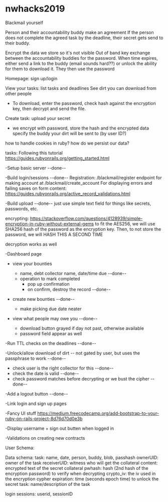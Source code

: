 # nwhacks2019

Blackmail yourself

Person and their accountability buddy make an agreement
If the person does not complete the agreed task by the deadline, their secret
gets send to their buddy.

Encrypt the data we store so it's not visible
Out of band key exchange between the accountability buddies for the password.
When time expires, either send a link to the buddy (email sounds hard??) or
unlock the ability for them to download it. They then use the password

Homepage: sign up/login

View your tasks:
list tasks and deadlines
See dirt you can download from other people
- To download, enter the password, check hash against the encryption key, then decrypt and send the file.

Create task:
upload your secret
- we encrypt with password, store the hash and the encrypted data
specify the buddy your dirt will be sent to (by user ID?)

how to handle cookies in ruby?
how do we persist our data?


tasks:
Following this tutorial
https://guides.rubyonrails.org/getting_started.html

-Setup basic server --done--

-Build login/sessions --done--
Registration: /blackmail/register
   endpoint for making account at /blackmail/create_account
For displaying errors and failing saves on form content:
https://guides.rubyonrails.org/active_record_validations.html

-Build upload --done--
  just use simple text field for things like secrets, passwords, etc.

  encrypting:
  https://stackoverflow.com/questions/4128939/simple-encryption-in-ruby-without-external-gems
  to fit the AES256, we will use SHA256 hash of the password as the encryption key.
  Then, to not store the password, we will HASH THIS A SECOND TIME

  decryption works as well

-Dashboard page
  - view your bounties
    - name, debt collector name, date/time due --done--
    - operation to mark completed
      - pop up confirmation
      - on confirm, destroy the record --done--

  - create new bounties --done--
    - make picking due date neater

  - view what people may owe you --done--
    - download button grayed if day not past, otherwise available
    - password field appear as well

-Run TTL checks on the deadlines --done--


-Unlock/allow download of dirt -- not gated by user, but uses the passphrase to work --done--
  - check user is the right collector for this --done--
  - check the date is valid --done--
  - check password matches before decrypting or we bust the cipher --done--

-Add a logout button --done--

-Link login and sign up pages

-Fancy UI stuff
https://medium.freecodecamp.org/add-bootstrap-to-your-ruby-on-rails-project-8d76d70d0e3b

-Display username + sign out butten when logged in

-Validations on creating new contracts

User Schema:


Data schema:
task:
 name, date, person, buddy, blob, passhash
 ownerUID: owner of the task
 receiverUID: witness who will get the collateral
 content: encrypted text of the secret collateral
 pwhash: hash (2nd hash of the encryption password) to verify when decrypting
 crypto_iv: the iv used in the encryption cypher
 expiration: time (seconds epoch time) to unlock the secret
 task: name/description of the task

login sessions:
 userid, sessionID
